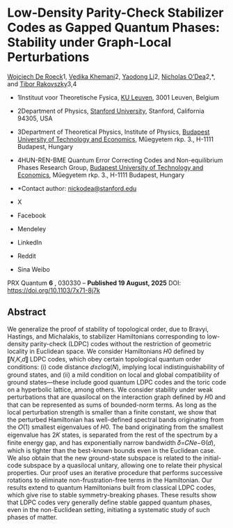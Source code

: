 # Low-Density Parity-Check Stabilizer Codes as Gapped Quantum Phases: Stability under Graph-Local Perturbations
[Wojciech De Roeck](https://journals.aps.org/search/field/author/Wojciech%20De%20Roeck)[](https://orcid.org/0000-0002-8008-9484)1, [Vedika Khemani](https://journals.aps.org/search/field/author/Vedika%20Khemani)2, [Yaodong Li](https://journals.aps.org/search/field/author/Yaodong%20Li)[](https://orcid.org/0000-0003-3742-1944)2, [Nicholas O’Dea](https://journals.aps.org/search/field/author/Nicholas%20ODea)[](https://orcid.org/0009-0009-5949-7326)2,*, and [Tibor Rakovszky](https://journals.aps.org/search/field/author/Tibor%20Rakovszky)3,4
  * 1Instituut voor Theoretische Fysica, [KU Leuven](https://ror.org/05f950310), 3001 Leuven, Belgium
  * 2Department of Physics, [Stanford University](https://ror.org/00f54p054), Stanford, California 94305, USA
  * 3Department of Theoretical Physics, Institute of Physics, [Budapest University of Technology and Economics](https://ror.org/02w42ss30), Műegyetem rkp. 3., H-1111 Budapest, Hungary
  * 4HUN-REN-BME Quantum Error Correcting Codes and Non-equilibrium Phases Research Group, [Budapest University of Technology and Economics](https://ror.org/02w42ss30), Műegyetem rkp. 3., H-1111 Budapest, Hungary


  * *Contact author: nickodea@stanford.edu


  * X
  * Facebook
  * Mendeley
  * LinkedIn
  * Reddit
  * Sina Weibo


PRX Quantum **6** , 030330 – **Published 19 August, 2025**
DOI: https://doi.org/10.1103/7x71-8j7k
## Abstract
We generalize the proof of stability of topological order, due to Bravyi, Hastings, and Michalakis, to stabilizer Hamiltonians corresponding to low-density parity-check (LDPC) codes without the restriction of geometric locality in Euclidean space. We consider Hamiltonians 𝐻0 defined by ⟦𝑁,𝐾,𝑑⟧ LDPC codes, which obey certain topological quantum order conditions: (i) code distance 𝑑≥𝑐⁢log﻿(𝑁), implying local indistinguishability of ground states, and (ii) a mild condition on local and global compatibility of ground states—these include good quantum LDPC codes and the toric code on a hyperbolic lattice, among others. We consider stability under weak perturbations that are quasilocal on the interaction graph defined by 𝐻0 and that can be represented as sums of bounded-norm terms. As long as the local perturbation strength is smaller than a finite constant, we show that the perturbed Hamiltonian has well-defined spectral bands originating from the 𝑂⁡(1) smallest eigenvalues of 𝐻0. The band originating from the smallest eigenvalue has 2𝐾 states, is separated from the rest of the spectrum by a finite energy gap, and has exponentially narrow bandwidth 𝛿=𝐶⁢𝑁⁢𝑒−Θ⁡(𝑑), which is tighter than the best-known bounds even in the Euclidean case. We also obtain that the new ground-state subspace is related to the initial-code subspace by a quasilocal unitary, allowing one to relate their physical properties. Our proof uses an iterative procedure that performs successive rotations to eliminate non-frustration-free terms in the Hamiltonian. Our results extend to quantum Hamiltonians built from classical LDPC codes, which give rise to stable symmetry-breaking phases. These results show that LDPC codes very generally define stable gapped quantum phases, even in the non-Euclidean setting, initiating a systematic study of such phases of matter.